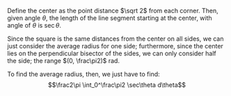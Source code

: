 Define the center as the point distance $\sqrt 2$ from each corner. Then, given angle $\theta$, the length of the line segment starting at the center, with angle of $\theta$ is $\sec \theta$.

Since the square is the same distances from the center on all sides, we can just consider the average radius for one side; furthermore, since the center lies on the perpendicular bisector of the sides, we can only consider half the side; the range $(0, \frac\pi2)$ rad.

To find the average radius, then, we just have to find:
$$\frac2\pi \int_0^\frac\pi2 \sec\theta d\theta$$
